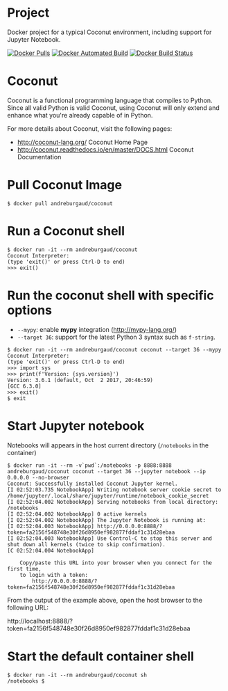# Project

Docker project for a typical Coconut environment, including support for Jupyter Notebook.

[![Docker Pulls](https://img.shields.io/docker/pulls/andreburgaud/coconut.svg)](https://hub.docker.com/r/andreburgaud/coconut/)
[![Docker Automated Build](https://img.shields.io/docker/automated/andreburgaud/coconut.svg)](https://hub.docker.com/r/andreburgaud/coconut/)
[![Docker Build Status](https://img.shields.io/docker/build/andreburgaud/coconut.svg)](https://hub.docker.com/r/andreburgaud/coconut/)

# Coconut

Coconut is a functional programming language that compiles to Python. Since all valid Python is valid Coconut, using Coconut will only extend and enhance what you're already capable of in Python.

For more details about Coconut, visit the following pages:

* http://coconut-lang.org/ Coconut Home Page
* http://coconut.readthedocs.io/en/master/DOCS.html Coconut Documentation

# Pull Coconut Image

```
$ docker pull andreburgaud/coconut
```

# Run a Coconut shell

```
$ docker run -it --rm andreburgaud/coconut
Coconut Interpreter:
(type 'exit()' or press Ctrl-D to end)
>>> exit()
```

# Run the coconut shell with specific options

* `--mypy`: enable **mypy** integration (http://mypy-lang.org/)
* `--target 36`: support for the latest Python 3 syntax such as `f-string`.

```
$ docker run -it --rm andreburgaud/coconut coconut --target 36 --mypy
Coconut Interpreter:
(type 'exit()' or press Ctrl-D to end)
>>> import sys
>>> print(f'Version: {sys.version}')
Version: 3.6.1 (default, Oct  2 2017, 20:46:59)
[GCC 6.3.0]
>>> exit()
$ exit
```

# Start Jupyter notebook

Notebooks will appears in the host current directory (`/notebooks` in the container)

```
$ docker run -it --rm -v`pwd`:/notebooks -p 8888:8888 andreburgaud/coconut coconut --target 36 --jupyter notebook --ip 0.0.0.0 --no-browser
Coconut: Successfully installed Coconut Jupyter kernel.
[I 02:52:03.735 NotebookApp] Writing notebook server cookie secret to /home/jupyter/.local/share/jupyter/runtime/notebook_cookie_secret
[I 02:52:04.002 NotebookApp] Serving notebooks from local directory: /notebooks
[I 02:52:04.002 NotebookApp] 0 active kernels
[I 02:52:04.002 NotebookApp] The Jupyter Notebook is running at:
[I 02:52:04.003 NotebookApp] http://0.0.0.0:8888/?token=fa2156f548748e30f26d8950ef982877fddaf1c31d28ebaa
[I 02:52:04.003 NotebookApp] Use Control-C to stop this server and shut down all kernels (twice to skip confirmation).
[C 02:52:04.004 NotebookApp]

    Copy/paste this URL into your browser when you connect for the first time,
    to login with a token:
        http://0.0.0.0:8888/?token=fa2156f548748e30f26d8950ef982877fddaf1c31d28ebaa
```

From the output of the example above, open the host browser to the following URL:

http://localhost:8888/?token=fa2156f548748e30f26d8950ef982877fddaf1c31d28ebaa

# Start the default container shell

```
$ docker run -it --rm andreburgaud/coconut sh
/notebooks $
```
